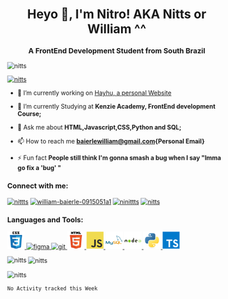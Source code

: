 <h1 align="center">Heyo 👋, I'm Nitro! AKA Nitts or William ^^</h1>
<h3 align="center">A FrontEnd Development Student from South Brazil</h3>

<p align="left"> <img src="https://komarev.com/ghpvc/?username=nitts&label=Profile%20views&color=0e75b6&style=flat" alt="nitts" /> </p>

<p align="left"> <a href="https://github.com/ryo-ma/github-profile-trophy"><img src="https://github-profile-trophy.vercel.app/?username=nitts" alt="nitts" /></a> </p>

- 🔭 I’m currently working on [Hayhu, a personal Website](https://github.com/nittts/Hayhu)

- 🌱 I’m currently Studying at **Kenzie Academy, FrontEnd development Course;**

- 💬 Ask me about **HTML,Javascript,CSS,Python and SQL;**

- 📫 How to reach me **baierlewilliam@gmail.com{Personal Email}**

- ⚡ Fun fact **People still think I'm gonna smash a bug when I say "Imma go fix a 'bug' "**

<h3 align="left">Connect with me:</h3>
<p align="left">
<a href="https://codepen.io/nittts" target="blank"><img align="center" src="https://raw.githubusercontent.com/rahuldkjain/github-profile-readme-generator/master/src/images/icons/Social/codepen.svg" alt="nittts" height="30" width="40" /></a>
<a href="https://linkedin.com/in/william-baierle-0915051a1" target="blank"><img align="center" src="https://raw.githubusercontent.com/rahuldkjain/github-profile-readme-generator/master/src/images/icons/Social/linked-in-alt.svg" alt="william-baierle-0915051a1" height="30" width="40" /></a>
<a href="https://instagram.com/ninittts" target="blank"><img align="center" src="https://raw.githubusercontent.com/rahuldkjain/github-profile-readme-generator/master/src/images/icons/Social/instagram.svg" alt="ninittts" height="30" width="40" /></a>
<a href="https://www.leetcode.com/nitts" target="blank"><img align="center" src="https://raw.githubusercontent.com/rahuldkjain/github-profile-readme-generator/master/src/images/icons/Social/leet-code.svg" alt="nitts" height="30" width="40" /></a>
</p>

<h3 align="left">Languages and Tools:</h3>
<p align="left"> <a href="https://www.w3schools.com/css/" target="_blank" rel="noreferrer"> <img src="https://raw.githubusercontent.com/devicons/devicon/master/icons/css3/css3-original-wordmark.svg" alt="css3" width="40" height="40"/> </a> <a href="https://www.figma.com/" target="_blank" rel="noreferrer"> <img src="https://www.vectorlogo.zone/logos/figma/figma-icon.svg" alt="figma" width="40" height="40"/> </a> <a href="https://git-scm.com/" target="_blank" rel="noreferrer"> <img src="https://www.vectorlogo.zone/logos/git-scm/git-scm-icon.svg" alt="git" width="40" height="40"/> </a> <a href="https://www.w3.org/html/" target="_blank" rel="noreferrer"> <img src="https://raw.githubusercontent.com/devicons/devicon/master/icons/html5/html5-original-wordmark.svg" alt="html5" width="40" height="40"/> </a> <a href="https://developer.mozilla.org/en-US/docs/Web/JavaScript" target="_blank" rel="noreferrer"> <img src="https://raw.githubusercontent.com/devicons/devicon/master/icons/javascript/javascript-original.svg" alt="javascript" width="40" height="40"/> </a> <a href="https://www.mysql.com/" target="_blank" rel="noreferrer"> <img src="https://raw.githubusercontent.com/devicons/devicon/master/icons/mysql/mysql-original-wordmark.svg" alt="mysql" width="40" height="40"/> </a> <a href="https://nodejs.org" target="_blank" rel="noreferrer"> <img src="https://raw.githubusercontent.com/devicons/devicon/master/icons/nodejs/nodejs-original-wordmark.svg" alt="nodejs" width="40" height="40"/> </a> <a href="https://www.python.org" target="_blank" rel="noreferrer"> <img src="https://raw.githubusercontent.com/devicons/devicon/master/icons/python/python-original.svg" alt="python" width="40" height="40"/> </a> <a href="https://www.typescriptlang.org/" target="_blank" rel="noreferrer"> <img src="https://raw.githubusercontent.com/devicons/devicon/master/icons/typescript/typescript-original.svg" alt="typescript" width="40" height="40"/> </a> </p>

<p><img align="left" src="https://github-readme-stats.vercel.app/api/top-langs?username=nitts&theme=monokai&show_icons=true&locale=en" alt="nitts" /></p>

<p>&nbsp;<img align="center" src="https://github-readme-stats.vercel.app/api?username=nitts&theme=monokai&show_icons=true&locale=en" alt="nitts" /></p>

<p><img align="center" src="https://github-readme-streak-stats.herokuapp.com/?user=nitts&theme=monokai" alt="nitts" /></p>

<!--START_SECTION:waka-->
```text
No Activity tracked this Week
```
<!--END_SECTION:waka-->
